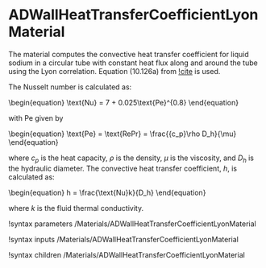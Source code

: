 # ADWallHeatTransferCoefficientLyonMaterial

The material computes the convective heat transfer coefficient for liquid sodium in a circular tube
with constant heat flux along and around the tube using the Lyon correlation. Equation (10.126a) from [!cite](todreas2021nuclear) is used.

The Nusselt number is calculated as:

\begin{equation}
  \text{Nu} = 7 + 0.025\text{Pe}^{0.8}
\end{equation}

with Pe given by

\begin{equation}
  \text{Pe} = \text{RePr} = \frac{{c_p}\rho D_h}{\mu}
\end{equation}

where $c_p$ is the heat capacity, $\rho$ is the density, $\mu$ is the viscosity, and $D_h$ is the hydraulic diameter. The convective heat transfer coefficient, $h$, is calculated as:

\begin{equation}
  h = \frac{\text{Nu}k}{D_h}
\end{equation}

where $k$ is the fluid thermal conductivity.

!syntax parameters /Materials/ADWallHeatTransferCoefficientLyonMaterial

!syntax inputs /Materials/ADWallHeatTransferCoefficientLyonMaterial

!syntax children /Materials/ADWallHeatTransferCoefficientLyonMaterial
